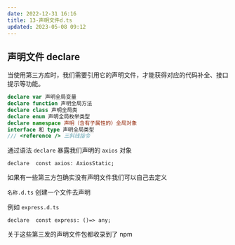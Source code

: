```yaml
---
date: 2022-12-31 16:16
title: 13-声明文件d.ts
updated: 2023-05-08 09:12
---
```


## 声明文件 declare

当使用第三方库时，我们需要引用它的声明文件，才能获得对应的代码补全、接口提示等功能。

```ts
declare var 声明全局变量
declare function 声明全局方法
declare class 声明全局类
declare enum 声明全局枚举类型
declare namespace 声明（含有子属性的）全局对象
interface 和 type 声明全局类型
/// <reference /> 三斜线指令
```

通过语法 `declare` 暴露我们声明的 `axios` 对象

`declare  const axios: AxiosStatic;`

如果有一些第三方包确实没有声明文件我们可以自己去定义

`名称.d.ts` 创建一个文件去声明

例如 `express.d.ts`

`declare  const express: ()=> any;`

关于这些第三发的声明文件包都收录到了 npm